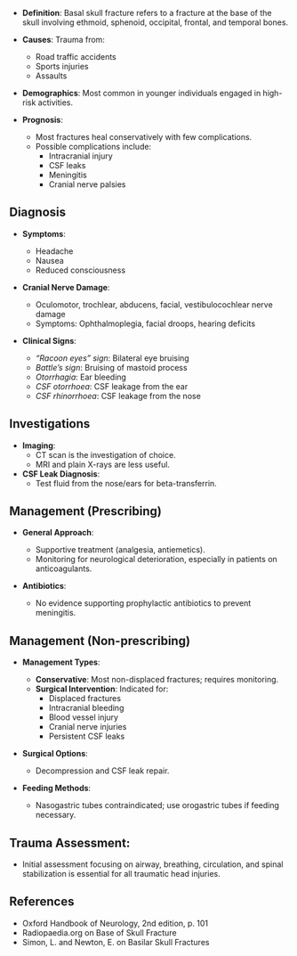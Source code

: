 - **Definition**: Basal skull fracture refers to a fracture at the base of the skull involving ethmoid, sphenoid, occipital, frontal, and temporal bones.

- **Causes**: Trauma from:
  - Road traffic accidents
  - Sports injuries 
  - Assaults

- **Demographics**: Most common in younger individuals engaged in high-risk activities.

- **Prognosis**: 
  - Most fractures heal conservatively with few complications.
  - Possible complications include:
    - Intracranial injury
    - CSF leaks 
    - Meningitis 
    - Cranial nerve palsies 

## **Diagnosis**
- **Symptoms**: 
  - Headache
  - Nausea
  - Reduced consciousness 
- **Cranial Nerve Damage**: 
  - Oculomotor, trochlear, abducens, facial, vestibulocochlear nerve damage
  - Symptoms: Ophthalmoplegia, facial droops, hearing deficits 

- **Clinical Signs**:
  - *“Racoon eyes” sign*: Bilateral eye bruising
  - *Battle’s sign*: Bruising of mastoid process
  - *Otorrhagia*: Ear bleeding
  - *CSF otorrhoea*: CSF leakage from the ear
  - *CSF rhinorrhoea*: CSF leakage from the nose

## **Investigations**
- **Imaging**: 
  - CT scan is the investigation of choice.
  - MRI and plain X-rays are less useful.
- **CSF Leak Diagnosis**: 
  - Test fluid from the nose/ears for beta-transferrin.

## **Management (Prescribing)**
- **General Approach**: 
  - Supportive treatment (analgesia, antiemetics).
  - Monitoring for neurological deterioration, especially in patients on anticoagulants.
  
- **Antibiotics**: 
  - No evidence supporting prophylactic antibiotics to prevent meningitis.

## **Management (Non-prescribing)**
- **Management Types**:
  - **Conservative**: Most non-displaced fractures; requires monitoring.
  - **Surgical Intervention**: Indicated for:
    - Displaced fractures
    - Intracranial bleeding
    - Blood vessel injury
    - Cranial nerve injuries
    - Persistent CSF leaks

- **Surgical Options**: 
  - Decompression and CSF leak repair. 

- **Feeding Methods**: 
  - Nasogastric tubes contraindicated; use orogastric tubes if feeding necessary.

## **Trauma Assessment**: 
- Initial assessment focusing on airway, breathing, circulation, and spinal stabilization is essential for all traumatic head injuries.

## **References**
- Oxford Handbook of Neurology, 2nd edition, p. 101
- Radiopaedia.org on Base of Skull Fracture
- Simon, L. and Newton, E. on Basilar Skull Fractures